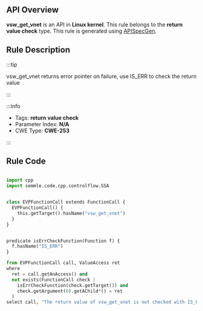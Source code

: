---
---


## API Overview
**vsw_get_vnet** is an API in **Linux kernel**. This rule belongs to the **return value check** type. This rule is generated using [APISpecGen](../../tools/APISpecGen).
## Rule Description

:::tip

vsw_get_vnet returns error pointer on failure, use IS_ERR to check the return value

:::

:::info

- Tags: **return value check**
- Parameter Index: **N/A**
- CWE Type: **CWE-253**

:::

## Rule Code
```python

import cpp
import semmle.code.cpp.controlflow.SSA


class EVPFunctionCall extends FunctionCall {
  EVPFunctionCall() {
    this.getTarget().hasName("vsw_get_vnet")
  }
}


predicate isErrCheckFunction(Function f) {
  f.hasName("IS_ERR") 
}

from EVPFunctionCall call, ValueAccess ret
where
  ret = call.getAnAccess() and
  not exists(FunctionCall check |
    isErrCheckFunction(check.getTarget()) and
    check.getArgument(0).getAChild*() = ret
  )
select call, "The return value of vsw_get_vnet is not checked with IS_ERR."
    
```